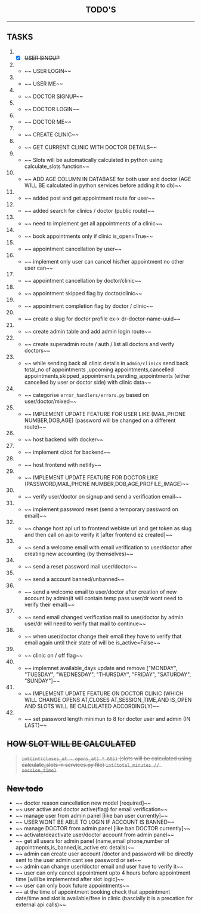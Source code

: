 <h2 align='center'>TODO'S</h2>
<hr>

## TASKS

1. - [X] ~~USER SINGUP~~
2. - ~~ USER LOGIN~~
3. - ~~ USER ME~~
4. - ~~ DOCTOR SIGNUP~~
5. - ~~ DOCTOR LOGIN~~
6. - ~~ DOCTOR ME~~
7. - ~~ CREATE CLINIC~~
8. - ~~ GET CURRENT CLINIC WITH DOCTOR DETAILS~~
9. - ~~ Slots will be automatically calculated in python using calculate_slots function~~
10. - ~~ ADD AGE COLUMN IN DATABASE for both user and doctor (AGE WILL BE calculated in python services before adding it to db)~~
11. - ~~ added post and get appointment route for user~~
12. - ~~ added search for clinics / doctor (public route)~~
13. - ~~ need to implement get all appointments of a clinic~~
14. - ~~ book appointments only if clinic is_open=True~~
15. - ~~ appointment cancellation by user~~
16. - ~~ implement only user can cancel his/her appointment no other user can~~
17. - ~~ appointment cancellation by doctor/clinic~~
18. - ~~ appointment skipped flag by doctor/clinic~~
19. - ~~ appointment completion  flag by doctor / clinic~~
20. - ~~ create a slug for doctor profile ex-> dr-doctor-name-uuid~~
21. - ~~ create admin table and add admin login route~~
22. - ~~ create superadmin route / auth / list all doctors and verify doctors~~
23. - ~~ while sending back all clinic details in `admin/clinics` send back total_no of appointments ,upcoming appointments,cancelled appointments,skipped_appointments,pending_appointments (either cancelled by user or doctor side) with clinic data~~
24. - ~~ categorise `error_handlers/errors.py` based on user/doctor/mixed~~
25. - ~~ IMPLEMENT UPDATE FEATURE FOR USER LIKE (MAIL,PHONE NUMBER,DOB,AGE) (password will be changed on a different route)~~
26. - ~~ host backend with docker~~
27. - ~~ implement ci/cd for backend~~
28. - ~~ host frontend with netlify~~
29. - ~~ IMPLEMENT UPDATE FEATURE FOR DOCTOR LIKE (PASSWORD,MAIL,PHONE NUMBER,DOB,AGE,PROFILE_IMAGE)~~
30. - ~~ verify user/doctor on signup and send a verification email~~
31. - ~~ implement password reset (send a temporary password on email)~~
32. - ~~ change host api url to frontend webiste url and get token as slug and then call on api to verify it [after frontend ez created]~~
33. - ~~ send a welcome email with email verification to user/doctor after creating new accounting (by themselves)~~
34. - ~~ send a reset password mail user/doctor~~
35. - ~~ send a account banned/unbanned~~
36. - ~~ send a welcome email to user/doctor after creation of new account by admin(it will contain temp pass user/dr wont need to verify their email)~~
37. - ~~ send email changed verification mail to user/doctor by admin user/dr will need to verify that mail to continue~~
38. - ~~ when user/doctor change their email they have to verify that email again until their state of will be is_active=False~~
39. - ~~ clinic on / off flag~~
40. - ~~ implemnet available_days update and remove ["MONDAY", "TUESDAY", "WEDNESDAY", "THURSDAY", "FRIDAY", "SATURDAY", "SUNDAY"]~~
41. - ~~ IMPLEMENT UPDATE FEATURE ON DOCTOR CLINIC (WHICH WILL CHANGE OPENS AT,CLOSES AT,SESSION_TIME,AND IS_OPEN AND SLOTS WILL BE CALCULATED ACCORDINGLY)~~
42. - ~~ set password length minimun to 8 for doctor user and admin (IN LAST)~~

## ~~HOW SLOT WILL BE CALCULATED~~

> ~~`int(int(closes_at - opens_at) * 60))` (slots will be calculated using calculate_slots in services.py file)
> `int(total_minutes // session_time)`~~

## ~~New todo~~

- ~~ doctor reason cancellation new model [required]~~
- ~~ user active  and doctor active(flag) for email verification~~
- ~~ manage user from admin panel [like ban user currently]~~
- ~~ USER WONT BE ABLE TO LOGIN IF ACCOUNT IS BANNED~~
- ~~ manage DOCTOR from admin panel [like ban DOCTOR currently]~~
- ~~ activate/deactivate user/doctor account from admin panel~~
- ~~ get all users for admin panel (name,email phone,number of appointments,is_banned,is_active etc details)~~
- ~~ admin can create user account /doctor and password will be directly sent to the user admin cant see password or set~~
- ~~ admin can change user/doctor email and user have to verify it~~
- ~~ user can only cancel appointment upto 4 hours before appointment time [will be implemented after slot logic]~~
- ~~ user can only book future appointments~~
- ~~ at the time of appointment booking check that appointment date/time and slot is available/free in clinic (bascially it is a precation for external api calls)~~
